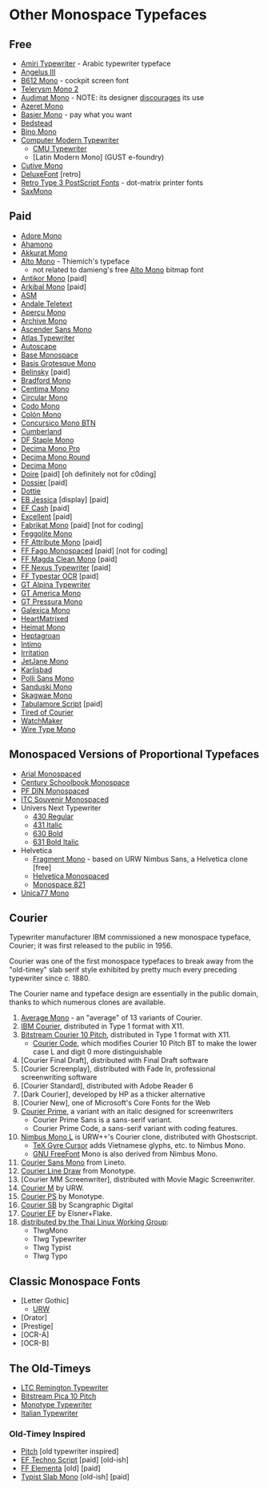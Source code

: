 # Other Monospace Typefaces

## Free

-   [Amiri Typewriter](https://github.com/aliftype/amiri-typewriter) - Arabic typewriter typeface
-   [Angelus III](https://www.myfonts.com/collections/angelus-iii-font-scriptorium)
-   [B612 Mono](https://b612-font.com/) - cockpit screen font
-   [Telerysm Mono 2](https://www.smeltery.net/en/fonts/telerysm-mono-2)
-   [Audimat Mono](https://www.fontsquirrel.com/fonts/audimat-mono) - NOTE: its designer [discourages](https://www.smeltery.net/en/fonts/dead) its use
-   [Azeret Mono](https://displaay.net/typeface/azeret/azeret-mono/)
-   [Basier Mono](https://www.atipofoundry.com/fonts/basier-mono) - pay what you want
-   [Bedstead](https://bjh21.me.uk/bedstead/)
-   [Bino Mono](https://www.fontyukle.net/font/Bino-Mono)
-   [Computer Modern Typewriter](https://en.wikipedia.org/wiki/Computer_Modern)
    -   [CMU Typewriter](https://fontlibrary.org/en/font/cmu-typewriter)
    -   [Latin Modern Mono] (GUST e-foundry)
-   [Cutive Mono](https://fonts.google.com/specimen/Cutive+Mono)
-   [DeluxeFont](https://zone38.net/font/#deluxefont) [retro]
-   [Retro Type 3 PostScript Fonts](https://unifoundry.com/retro/index.html) - dot-matrix printer fonts
-   [SaxMono](https://www.dafont.com/saxmono.font)

## Paid

-   [Adore Mono](https://garagefonts.com/font/adore-mono)
-   [Ahamono](https://hanken.co/products/ahamono)
-   [Akkurat Mono](https://lineto.com/typefaces/akkurat-mono)
-   [Alto Mono](https://www.typeby.com/fonts/alto-mono) - Thiemich's typeface
    -   not related to damieng's free [Alto Mono](https://damieng.com/blog/2008/08/25/the-xerox-alto-mono-spaced-font-rises-again/) bitmap font
-   [Antikor Mono](https://www.taf-studio.com/retail-fonts/antikor/) [paid]
-   [Arkibal Mono](https://elements.envato.com/arkibal-mono-F98DXM) [paid]
-   [ASM](https://extratype.com/fonts/asm)
-   [Andale Teletext](https://www.myfonts.com/collections/andale-teletext-font-monotype-imaging)
-   [Aperçu Mono](https://www.colophon-foundry.org/typefaces/apercu-mono)
-   [Archive Mono](https://www.colophon-foundry.org/typefaces/archive-mono)
-   [Ascender Sans Mono](https://www.myfonts.com/collections/ascender-sans-mono-font-ascender-corp)
-   [Atlas Typewriter](https://commercialtype.com/catalog/atlas_typewriter)
-   [Autoscape](https://lineto.com/typefaces/autoscape)
-   [Base Monospace](https://www.emigre.com/Fonts/Base-Monospace)
-   [Basis Grotesque Mono](https://www.colophon-foundry.org/typefaces/basis-grotesque-mono)
-   [Belinsky](https://tosche.net/fonts/belinsky) [paid]
-   [Bradford Mono](https://lineto.com/typefaces/bradford-mono)
-   [Centima Mono](http://www.tipografiaramis.com/centima-mono.html)
-   [Circular Mono](https://lineto.com/typefaces/circular-mono)
-   [Codo Mono](https://wearecolt.com/product/codo-mono/)
-   [Colón Mono](http://www.tipografiaramis.com/coloacuten-mono.html)
-   [Concursico Mono BTN](https://www.youworkforthem.com/font/19425/concursico-mono-btn)
-   [Cumberland](https://www.myfonts.com/collections/cumberland-font-monotype-imaging)
-   [DF Staple Mono](https://www.myfonts.com/collections/df-staple-mono-font-dutchfonts)
-   [Decima Mono Pro](http://www.tipografiaramis.com/decima-mono-pro.html)
-   [Decima Mono Round](http://www.tipografiaramis.com/decima-mono-round.html)
-   [Decima Mono](http://www.tipografiaramis.com/decima-mono.html)
-   [Doire](https://www.myfonts.com/collections/doire-font-evertype) [paid] [oh definitely not for c0ding]
-   [Dossier](https://tosche.net/fonts/dossier) [paid]
-   [Dottie](http://ingrimayne.com/fonts2/typewriter.htm)
-   [EB Jessica](https://www.myfonts.com/collections/eb-jessica-font-erik-bertell) [display] [paid]
-   [EF Cash](https://www.myfonts.com/collections/cash-monospaced-font-elsner-flake) [paid]
-   [Excellent](https://lineto.com/typefaces/excellent) [paid]
-   [Fabrikat Mono](https://www.hvdfonts.com/fonts/fabrikat-mono) [paid] [not for coding]
-   [Feggolite Mono](http://ingrimayne.com/fonts2/typewriter.htm)
-   [FF Attribute Mono](https://viktornuebel.com/retail-fonts/attribute/) [paid]
-   [FF Fago Monospaced](https://www.myfonts.com/collections/fago-monospace-font-fontfont) [paid] [not for coding]
-   [FF Magda Clean Mono](https://www.myfonts.com/collections/ff-magda-clean-mono-font-fontfont) [paid]
-   [FF Nexus Typewriter](https://www.myfonts.com/collections/nexus-typewriter-pro-font-martin-majoor) [paid]
-   [FF Typestar OCR](https://www.myfonts.com/collections/ff-typestar-ocr-font-fontfont) [paid]
-   [GT Alpina Typewriter](https://www.grillitype.com/typeface/gt-alpina)
-   [GT America Mono](https://www.grillitype.com/typeface/gt-america)
-   [GT Pressura Mono](https://www.grillitype.com/typeface/gt-pressura)
-   [Galexica Mono](http://ingrimayne.com/fonts2/typewriter.htm)
-   [HeartMatrixed](http://ingrimayne.com/fonts2/typewriter.htm)
-   [Heimat Mono](https://www.myfonts.com/collections/heimat-mono-font-atlasfontfoundry)
-   [Heptagroan](http://ingrimayne.com/fonts2/typewriter.htm)
-   [Intimo](https://www.myfonts.com/collections/intimo-font-alias-collection)
-   [Irritation](http://ingrimayne.com/fonts2/typewriter.htm)
-   [JetJane Mono](http://ingrimayne.com/fonts2/typewriter.htm)
-   [Karlisbad](http://ingrimayne.com/fonts2/typewriter.htm)
-   [Polli Sans Mono](https://www.myfonts.com/collections/polli-sans-font-will-albin-clark)
-   [Sanduski Mono](http://ingrimayne.com/fonts2/typewriter.htm)
-   [Skagwae Mono](http://ingrimayne.com/fonts2/typewriter.htm)
-   [Tabulamore Script](https://tosche.net/fonts/tabulamore-script) [paid]
-   [Tired of Courier](http://ingrimayne.com/fonts2/typewriter.htm)
-   [WatchMaker](http://ingrimayne.com/fonts2/typewriter.htm)
-   [Wire Type Mono](https://www.myfonts.com/collections/wire-type-mono-font-thomas-kading)

## Monospaced Versions of Proportional Typefaces

-   [Arial Monospaced](https://www.myfonts.com/collections/arial-font-monotype-imaging)
-   [Century Schoolbook Monospace](https://www.myfonts.com/products/century-schoolbook-monospaced-10058-century-schoolbook-435037)
-   [PF DIN Monospaced](https://parachutefonts.com/typeface/DIN-Monospace)
-   [ITC Souvenir Monospaced](https://www.myfonts.com/collections/souvenir-monospaced-font-itc)
-   Univers Next Typewriter
    -   [430 Regular](https://www.myfonts.com/products/typewriter-pro-430-regular-3-univers-next-356583)
    -   [431 Italic](https://www.myfonts.com/products/pro-431-typewriter-italic-univers-next-356590)
    -   [630 Bold](https://www.myfonts.com/products/pro-630-typewriter-bold-univers-next-356596)
    -   [631 Bold Italic](https://www.myfonts.com/products/pro-631-typewriter-bold-italic-univers-next-356600)
-   Helvetica
    -   [Fragment Mono](https://github.com/weiweihuanghuang/fragment-mono) - based on URW Nimbus Sans, a Helvetica clone [free]
    -   [Helvetica Monospaced](https://www.myfonts.com/collections/helvetica-monospaced-font-linotype)
    -   [Monospace 821](https://www.myfonts.com/collections/monospace-821-font-bitstream)
-   [Unica77 Mono](https://lineto.com/typefaces/unica77-mono)

## Courier

Typewriter manufacturer IBM commissioned a new monospace typeface,
Courier; it was first released to the public in 1956.

Courier was one of the first monospace typefaces to break away from
the "old-timey" slab serif style exhibited by pretty much every
preceding typewriter since _c._ 1880.

The Courier name and typeface design are essentially in the public
domain, thanks to which numerous clones are available.

1.  [Average Mono](https://fontlibrary.org/en/font/average-mono) - an "average" of 13 variants of Courier.
1.  [IBM Courier](https://gitlab.freedesktop.org/xorg/font/ibm-type1), distributed in Type 1 format with X11.
1.  [Bitstream Courier 10 Pitch](https://gitlab.freedesktop.org/xorg/font/bitstream-type1), distributed in Type 1 format with X11.
    -   [Courier Code](https://fontlibrary.org/en/font/courier-code), which modifies Courier 10 Pitch BT to make the lower case L and digit 0 more distinguishable
1.  [Courier Final Draft], distributed with Final Draft software
1.  [Courier Screenplay], distributed with Fade In, professional screenwriting software
1.  [Courier Standard], distributed with Adobe Reader 6
1.  [Dark Courier], developed by HP as a thicker alternative
1.  [Courier New], one of Microsoft's Core Fonts for the Web
1.  [Courier Prime](https://quoteunquoteapps.com/courierprime/), a variant with an italic designed for screenwriters
    -   Courier Prime Sans is a sans-serif variant.
    -   Courier Prime Code, a sans-serif variant with coding features.
1.  [Nimbus Mono L](https://git.ghostscript.com/?p=urw-core35-fonts.git;a=tree) is URW++'s Courier clone, distributed with Ghostscript.
    -   [TeX Gyre Cursor](https://www.gust.org.pl/projects/e-foundry/tex-gyre/index_html) adds Vietnamese glyphs, etc. to Nimbus Mono.
    -   [GNU FreeFont](https://www.gnu.org/software/freefont/) Mono is also derived from Nimbus Mono.
1.  [Courier Sans Mono](https://lineto.com/typefaces/courier-sans-mono) from Lineto.
1.  [Courier Line Draw](https://www.myfonts.com/collections/courier-line-draw-font-monotype-imaging) from Monotype.
1.  [Courier MM Screenwriter], distributed with Movie Magic Screenwriter.
1.  [Courier M](https://www.myfonts.com/collections/courier-font-urw) by URW.
1.  [Courier PS](https://www.myfonts.com/collections/courier-ps-font-monotype-imaging) by Monotype.
1.  [Courier SB](https://www.myfonts.com/collections/courier-sb-font-scangraphic-digital-type-collection) by Scangraphic Digital
1.  [Courier EF](https://www.myfonts.com/collections/courier-b-font-elsner-flake) by Elsner+Flake.
1.  [distributed by the Thai Linux Working Group](https://github.com/tlwg/fonts-tlwg/tree/master/tlwg):
    -   TlwgMono
    -   Tlwg Typewriter
    -   Tlwg Typist
    -   Tlwg Typo

## Classic Monospace Fonts

-   [Letter Gothic]
    -   [URW](https://ctan.org/tex-archive/fonts/urw/lettergothic/?lang=en)
-   [Orator]
-   [Prestige]
-   [OCR-A]
-   [OCR-B]

## The Old-Timeys

-   [LTC Remington Typewriter](https://www.myfonts.com/collections/ltc-remington-typewriter-font-lanston-type-company)
-   [Bitstream Pica 10 Pitch](https://www.myfonts.com/collections/pica-10-pitch-font-bitstream)
-   [Monotype Typewriter](https://www.myfonts.com/products/typewriter-complete-family-pack-package-432181)
-   [Italian Typewriter](https://www.studiodilena.com/en/italian_typewriter.html)

### Old-Timey Inspired

-   [Pitch](https://klim.co.nz/retail-fonts/pitch/) [old typewriter inspired]
-   [EF Techno Script](https://www.myfonts.com/collections/techno-script-ef-font-elsner-flake) [paid] [old-ish]
-   [FF Elementa](https://www.myfonts.com/collections/elementa-pro-font-fontfont) [old] [paid]
-   [Typist Slab Mono](https://www.myfonts.com/collections/typist-slab-font-vanderkeur) [old-ish] [paid]

<!-- ** For Emacs ** -->
<!-- Local Variables: -->
<!-- fill-column: 132 -->
<!-- End: -->
